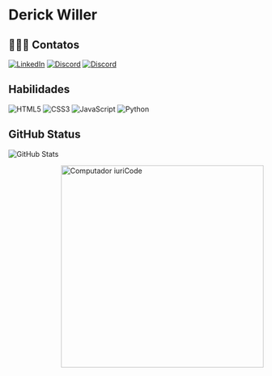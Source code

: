 # Derick Willer

## 👨🏽‍💻 Contatos
[![LinkedIn](https://img.shields.io/badge/LinkedIn-000?style=for-the-badge&logo=linkedin&logoColor=0E76A8)](https://www.linkedin.com/in/derickwiller/) [![Discord](https://img.shields.io/badge/Discord-000?style=for-the-badge&logo=discord)](https://www.discord.com/in/derick.soares/) 
[![Discord](https://img.shields.io/badge/GitHub-000?style=for-the-badge&logo=github)](https://github.com/WillerSoares) 

## Habilidades
![HTML5](https://img.shields.io/badge/HTML5-000?style=for-the-badge&logo=html5)
![CSS3](https://img.shields.io/badge/CSS3-000?style=for-the-badge&logo=css3&logoColor=264CE4)
![JavaScript](https://img.shields.io/badge/JavaScript-000?style=for-the-badge&logo=javascript)
![Python](https://img.shields.io/badge/Python-000?style=for-the-badge&logo=python)


## GitHub Status

![GitHub Stats](https://github-readme-stats.vercel.app/api?username=willersoares&theme=transparent&bg_color=000&border_color=30A3DC&show_icons=true&icon_color=30A3DC&title_color=E94D5F&text_color=FFF)


<img src="https://raw.githubusercontent.com/MicaelliMedeiros/micaellimedeiros/master/image/computer-illustration.png" min-width="400px" max-width="400px" width="400px" align="right" alt="Computador iuriCode">
